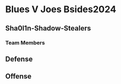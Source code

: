 # Blues V Joes Bsides2024
 
## Sha0l1n-Shadow-Stealers


### Team Members



## Defense


## Offense